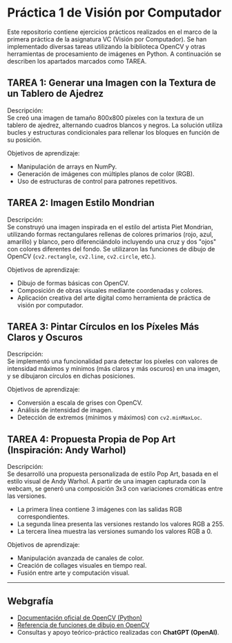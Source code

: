 # Práctica 1 de Visión por Computador

Este repositorio contiene ejercicios prácticos realizados en el marco de la primera práctica de la asignatura VC (Visión por Computador). Se han implementado diversas tareas utilizando la biblioteca OpenCV y otras herramientas de procesamiento de imágenes en Python. A continuación se describen  los apartados marcados como TAREA.

## TAREA 1: Generar una Imagen con la Textura de un Tablero de Ajedrez

Descripción:  
Se creó una imagen de tamaño 800x800 píxeles con la textura de un tablero de ajedrez, alternando cuadros blancos y negros. La solución utiliza bucles y estructuras condicionales para rellenar los bloques en función de su posición.

Objetivos de aprendizaje:
- Manipulación de arrays en NumPy.
- Generación de imágenes con múltiples planos de color (RGB).
- Uso de estructuras de control para patrones repetitivos.

## TAREA 2: Imagen Estilo Mondrian

Descripción:  
Se construyó una imagen inspirada en el estilo del artista Piet Mondrian, utilizando formas rectangulares rellenas de colores primarios (rojo, azul, amarillo) y blanco, pero diferenciándolo incluyendo una cruz y dos "ojos" con colores diferentes del fondo. Se utilizaron las funciones de dibujo de OpenCV (`cv2.rectangle`, `cv2.line`, `cv2.circle`, etc.).

Objetivos de aprendizaje:
- Dibujo de formas básicas con OpenCV.
- Composición de obras visuales mediante coordenadas y colores.
- Aplicación creativa del arte digital como herramienta de práctica de visión por computador.

## TAREA 3: Pintar Círculos en los Píxeles Más Claros y Oscuros

Descripción:  
Se implementó una funcionalidad para detectar los píxeles con valores de intensidad máximos y mínimos (más claros y más oscuros) en una imagen, y se dibujaron círculos en dichas posiciones.

Objetivos de aprendizaje:
- Conversión a escala de grises con OpenCV.
- Análisis de intensidad de imagen.
- Detección de extremos (mínimos y máximos) con `cv2.minMaxLoc`.

## TAREA 4: Propuesta Propia de Pop Art (Inspiración: Andy Warhol)

Descripción:  
Se desarrolló una propuesta personalizada de estilo Pop Art, basada en el estilo visual de Andy Warhol. A partir de una imagen capturada con la webcam, se generó una composición 3x3 con variaciones cromáticas entre las versiones.  
- La primera línea contiene 3 imágenes con las salidas RGB correspondientes.  
- La segunda línea presenta las versiones restando los valores RGB a 255.  
- La tercera línea muestra las versiones sumando los valores RGB a 0.  

Objetivos de aprendizaje:
- Manipulación avanzada de canales de color.
- Creación de collages visuales en tiempo real.
- Fusión entre arte y computación visual.

---

## Webgrafía

- [Documentación oficial de OpenCV (Python)](https://docs.opencv.org/4.x/d6/d00/tutorial_py_root.html)  
- [Referencia de funciones de dibujo en OpenCV](https://docs.opencv.org/4.x/dc/da5/tutorial_py_drawing_functions.html)  
- Consultas y apoyo teórico-práctico realizadas con **ChatGPT (OpenAI)**.  
